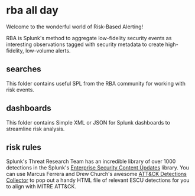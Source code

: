# rba all day
Welcome to the wonderful world of Risk-Based Alerting!

RBA is Splunk's method to aggregate low-fidelity security events as interesting observations tagged with security metadata to create high-fidelity, low-volume alerts. 

## searches
This folder contains useful SPL from the RBA community for working with risk events.

## dashboards 
This folder contains Simple XML or JSON for Splunk dashboards to streamline risk analysis.

## risk rules
Splunk's Threat Research Team has an incredible library of over 1000 detections in the Splunk's [Enterprise Security Content Updates](https://research.splunk.com/) library. You can use Marcus Ferrera and Drew Church's awesome [ATT&CK Detections Collector](https://github.com/splunk/attack-detections-collector) to pop out a handy HTML file of relevant ESCU detections for you to align with MITRE ATT&CK.

